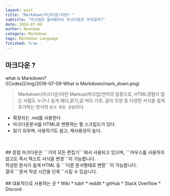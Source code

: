 ```yaml
---
layout: post
title: "Markdown(마크다운)이란? "
subtitle: "마크업은 들어봤어도 마크다운은 무엇일까?"
date: 2018-07-09
author: NoonGam
category: Markdown
tags: Markdown Language
finished: true
---
```


## 마크다운 ?

<span class="evidence">what is Markdown? <br></span>
![Codes](/img/2018-07-09-What is Markdown/mark_down.png)
>Markdown(마크다운)이란 Markup(마크업)언어의 일종으로, HTML경험이 없는 사람도 누구나 쉽게 헤더,굵기,글 머리 기호, 글자 모양 등 다양한 서식을 쉽게 추가하는 방식의 ```문서 편집 문법```이다.

- 확장자는 .md를 사용한다
- 마크다운문서를 HTML로 변환하는 펄 스크립드가 있다.
- 읽기 쉬우며, 사용하기도 쉽고, 재사용성이 높다.

<br>
<br>
## 장점
마크다운은 ```거의 모든 편집기```에서 사용되고 있으며, ```마우스를 사용하지않고도 즉시 텍스트 서식을 변경```이 가능합니다. <br>
작성된 문서가 쉽게 HTML 등 ```다른 문서형태로 변환```이 가능합니다.<br>
결국 ```문서 작성 시간을 단축```시킬 수 있습니다.

<br>

<br>
## 대표적으로 사용하는 곳
* Wiki
* tublr
* reddit
* gitHub
* Stack Overflow
* Discord
